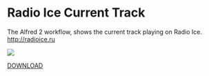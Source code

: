 Radio Ice Current Track
==============

The Alfred 2 workflow, shows the current track playing on Radio Ice. http://radioice.ru

![](http://mixdesign.kz/api/icetrack/icetrack1.jpg)

[DOWNLOAD](http://take.ms/gQOJk)
